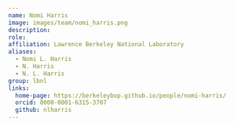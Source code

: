 ```yaml
---
name: Nomi Harris
image: images/team/nomi_harris.png
description:
role: 
affiliation: Lawrence Berkeley National Laboratory
aliases:
  - Nomi L. Harris
  - N. Harris
  - N. L. Harris
group: lbnl
links:
  home-page: https://berkeleybop.github.io/people/nomi-harris/
  orcid: 0000-0001-6315-3707
  github: nlharris
---
```

